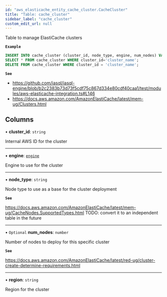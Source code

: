 ```yaml
---
id: "aws_elasticache_entity_cache_cluster.CacheCluster"
title: "Table: cache_cluster"
sidebar_label: "cache_cluster"
custom_edit_url: null
---
```


Table to manage ElastiCache clusters

**`Example`**

```sql
INSERT INTO cache_cluster (cluster_id, node_type, engine, num_nodes) VALUES ('cluster_name', 'cache.t1.micro', 'redis', 1);
SELECT * FROM cache_cluster WHERE cluster_id='cluster_name';
DELETE FROM cache_cluster WHERE cluster_id = 'cluster_name';
```

**`See`**

 - https://github.com/iasql/iasql-engine/blob/b2c2383b73d73f5cdf75c867d334e80cdf40caa1/test/modules/aws-elasticache-integration.ts#L146
 - https://docs.aws.amazon.com/AmazonElastiCache/latest/mem-ug/Clusters.html

## Columns

• **cluster\_id**: `string`

Internal AWS ID for the cluster

___

• **engine**: [`engine`](../enums/aws_elasticache_entity_cache_cluster.Engine.md)

Engine to use for the cluster

___

• **node\_type**: `string`

Node type to use as a base for the cluster deployment

**`See`**

https://docs.aws.amazon.com/AmazonElastiCache/latest/mem-ug/CacheNodes.SupportedTypes.html
TODO: convert it to an independent table in the future

___

• `Optional` **num\_nodes**: `number`

Number of nodes to deploy for this specific cluster

**`See`**

https://docs.aws.amazon.com/AmazonElastiCache/latest/red-ug/cluster-create-determine-requirements.html

___

• **region**: `string`

Region for the cluster
